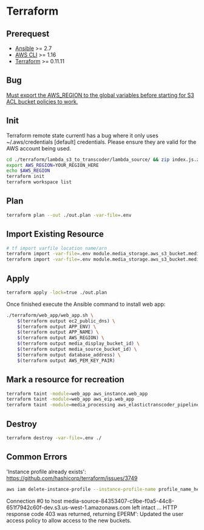 # Terraform

## Prerequest
- [Ansible](https://www.ansible.com/) >= 2.7
- [AWS CLI](https://aws.amazon.com/cli/) >= 1.16
- [Terraform](./terraform/install.sh) >= 0.11.11

## Bug

[Must export the AWS_REGION to the global variables before starting for S3 ACL bucket policies to work.](https://github.com/terraform-providers/terraform-provider-aws/issues/8560)

## Init

Terraform remote state currentl has a bug where it only uses ~/.aws/credentials \[default\] credentials. Please ensure they are valid for the AWS account being used.

```bash
cd ./terraform/lambda_s3_to_transcoder/lambda_source/ && zip index.js.zip index.js && mv ./index.js.zip ../ && cd ../../../
export AWS_REGION=YOUR_REGION_HERE
echo $AWS_REGION
terraform init
terraform workspace list
```

## Plan

```bash
terraform plan --out ./out.plan -var-file=.env
```

## Import Existing Resource

```bash
# tf import varfile location name/arn
terraform import -var-file=.env module.media_storage.aws_s3_bucket.media_display media-display-dev
terraform import -var-file=.env module.media_storage.aws_s3_bucket.media_source media-source-dev
```

## Apply

```bash
terraform apply -lock=true ./out.plan
```

Once finished execute the Ansible command to install web app:

```bash
./terraform/web_app/web_app.sh \
    $(terraform output ec2_public_dns) \
    $(terraform output APP_ENV) \
    $(terraform output APP_NAME) \
    $(terraform output AWS_REGION) \
    $(terraform output media_display_bucket_id) \
    $(terraform output media_source_bucket_id) \
    $(terraform output database_address) \
    $(terraform output AWS_PEM_KEY_PAIR)
```

## Mark a resource for recreation

```bash
terraform taint -module=web_app aws_instance.web_app
terraform taint -module=web_app aws_eip.web_app
terraform taint -module=media_processing aws_elastictranscoder_pipeline.transcoder_pipeline
```

## Destroy

```bash
terraform destroy -var-file=.env ./
```

## Common Errors

'Instance profile already exists': https://github.com/hashicorp/terraform/issues/3749

```sh
aws iam delete-instance-profile --instance-profile-name profile_name_here
```

Connection #0 to host media-source-84353407-c9be-f0a5-44c8-651f7942c60f-dev.s3.us-west-1.amazonaws.com left intact
... HTTP response code 403 was returned, returning EPERM': Updated the user access policy to allow access to the new buckets.
